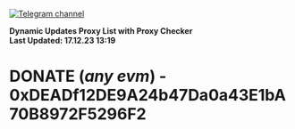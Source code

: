 [![Telegram channel](https://img.shields.io/endpoint?url=https://runkit.io/damiankrawczyk/telegram-badge/branches/master?url=https://t.me/n4z4v0d)](https://t.me/n4z4v0d) 

**Dynamic Updates Proxy List with Proxy Checker**  
**Last Updated: 17.12.23 13:19**

# DONATE (_any evm_) - 0xDEADf12DE9A24b47Da0a43E1bA70B8972F5296F2
